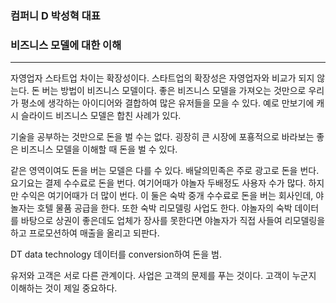 ### 컴퍼니 D 박성혁 대표
### 비즈니스 모델에 대한 이해
***
자영업자 스타트업 차이는 확장성이다. 스타트업의 확장성은 자영업자와 비교가 되지 않는다. 돈 버는 방법이 비즈니스 모델이다. 
좋은 비즈니스 모델을 가져오는 것만으로 우리가 평소에 생각하는 아이디어와 결합하여 많은 유저들을 모을 수 있다. 
예로 만보기에 캐시 슬라이드 비즈니스 모델은 합친 사례가 있다.

기술을 공부하는 것만으로 돈을 벌 수는 없다. 굉장히 큰 시장에 포횽적으로 바라보는 좋은 비즈니스 모델을 이해할 때 돈을 벌 수 있다.

같은 영역이여도 돈을 버는 모델은 다를 수 있다. 배달의민족은 주로 광고로 돈을 번다. 요기요는 결제 수수료로 돈을 번다. 
여기어때가 야놀자 두배정도 사용자 수가 많다. 하지만 수익은 여기어때가 더 많이 번다. 이 둘은 숙박 중개 수수료로 돈을 버는 회사인데, 
야놀자는 호텔 물품 공급을 한다. 또한 숙박 리모델링 사업도 한다. 야놀자의 숙박 데이터를 바탕으로 상권이 좋은데도 업체가 장사를 못한다면 야놀자가 직접 사들여
리모델링을 하고 프로모션하여 매출을 올리고 되판다. 

DT data technology 데이터를 conversion하여 돈을 범.

유저와 고객은 서로 다른 관계이다. 
사업은 고객의 문제를 푸는 것이다. 고객이 누군지 이해하는 것이 제일 중요하다. 
